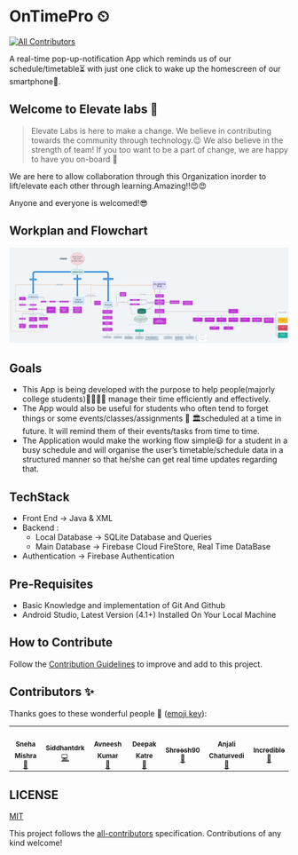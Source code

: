 # OnTimePro ⏲
<!-- ALL-CONTRIBUTORS-BADGE:START - Do not remove or modify this section -->
[![All Contributors](https://img.shields.io/badge/all_contributors-7-orange.svg?style=flat-square)](#contributors-)
<!-- ALL-CONTRIBUTORS-BADGE:END -->
A real-time pop-up-notification App which reminds us of our schedule/timetable⏳ with just one click to wake up the homescreen of our smartphone📱.

## Welcome to Elevate labs 🚀

> Elevate Labs is here to make a change. We believe in contributing towards the community through technology.:wink:
 We also believe in the strength of team! If you too want to be a part of change, we are happy to have you on-board 🥳

We are here to allow collaboration through this Organization inorder to lift/elevate each other through learning.Amazing!!:heart_eyes::heart_eyes:

 Anyone and everyone is welcomed!:sunglasses:

 ## Workplan and Flowchart
![App_Work_Flowchart](assets/images/ontimeproflowchart.png)

## Goals
- This App is being developed with the purpose to help people(majorly college students)👨‍🎓👩‍🎓 manage their time efficiently and effectively.
- The App would also be useful for students  who often tend to forget things  or some events/classes/assignments 📓 🏛scheduled at a time in future. It will remind them of their events/tasks from time to time. 
- The Application would make the working flow simple😃 for a student in a busy schedule and will organise the user’s timetable/schedule data in a structured manner so that he/she can get real time updates regarding that. 

## TechStack
- Front End -> Java & XML
- Backend :
    - Local Database -> SQLite Database and Queries
    - Main Database -> Firebase Cloud FireStore, Real Time DataBase
- Authentication -> Firebase Authentication 
   

## Pre-Requisites
 - Basic Knowledge and implementation of Git And Github
 - Android Studio, Latest Version (4.1+) Installed On Your Local Machine 
 
## How to Contribute

Follow the [Contribution Guidelines](https://github.com/Elevate-Lab/elevate-lab-website/blob/main/How%20To%20Contribute.md) to improve and add to this project.

## Contributors ✨

Thanks goes to these wonderful people 💜 ([emoji key](https://allcontributors.org/docs/en/emoji-key)):

<!-- ALL-CONTRIBUTORS-LIST:START - Do not remove or modify this section -->
<!-- prettier-ignore-start -->
<!-- markdownlint-disable -->
<table>
  <tr>
    <td align="center"><a href="https://github.com/Tlazypanda"><img src="https://avatars0.githubusercontent.com/u/33183263?v=4" width="100px;" alt=""/><br /><sub><b>Sneha Mishra</b></sub></a><br /><a href="#maintenance-Tlazypanda" title="Maintenance">🚧</a></td>
    <td align="center"><a href="https://www.linkedin.com/in/siddhant-khobragade-582a76174/"><img src="https://avatars3.githubusercontent.com/u/58393179?v=4" width="100px;" alt=""/><br /><sub><b>Siddhantdrk</b></sub></a><br /><a href="https://github.com/Elevate-Lab/Import-Template/commits?author=siddhantdrk" title="Code">💻</a></td>
    <td align="center"><a href="https://cybertron-avneesh.github.io/My-Website/"><img src="https://avatars3.githubusercontent.com/u/54072374?v=4" width="100px;" alt=""/><br /><sub><b>Avneesh Kumar</b></sub></a><br /><a href="https://github.com/Elevate-Lab/Import-Template/commits?author=Cybertron-Avneesh" title="Documentation">📖</a></td>
    <td align="center"><a href="https://github.com/deepakDOTexe"><img src="https://avatars2.githubusercontent.com/u/46655706?v=4" width="100px;" alt=""/><br /><sub><b>Deepak Katre</b></sub></a><br /><a href="#maintenance-deepakDOTexe" title="Maintenance">🚧</a></td>
    <td align="center"><a href="https://github.com/Shreesh90"><img src="https://avatars1.githubusercontent.com/u/6941016?v=4" width="100px;" alt=""/><br /><sub><b>Shreesh90</b></sub></a><br /><a href="https://github.com/Elevate-Lab/Import-Template/commits?author=Shreesh90" title="Documentation">📖</a></td>
    <td align="center"><a href="https://github.com/IC1101Virgo"><img src="https://avatars1.githubusercontent.com/u/59052808?v=4" width="100px;" alt=""/><br /><sub><b>Anjali Chaturvedi</b></sub></a><br /><a href="https://github.com/Elevate-Lab/Import-Template/commits?author=IC1101Virgo" title="Documentation">📖</a></td>
    <td align="center"><a href="https://github.com/Jyotika999"><img src="https://avatars0.githubusercontent.com/u/54600270?v=4" width="100px;" alt=""/><br /><sub><b>Incredible</b></sub></a><br /><a href="https://github.com/Elevate-Lab/Import-Template/commits?author=Jyotika999" title="Documentation">📖</a></td>
  </tr>
</table>

<!-- markdownlint-enable -->
<!-- prettier-ignore-end -->
<!-- ALL-CONTRIBUTORS-LIST:END -->


## LICENSE

[MIT](LICENSE)


This project follows the [all-contributors](https://github.com/all-contributors/all-contributors) specification. Contributions of any kind welcome!


